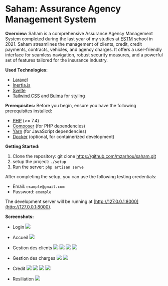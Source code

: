 # Saham: Assurance Agency Management System
**Overview:**
Saham is a comprehensive Assurance Agency Management System completed during the last year of my studies at [ESTM](http://www.est-umi.ac.ma/) school in 2021. Saham streamlines the management of clients, credit, credit payments, contracts, vehicles, and agency charges. It offers a user-friendly interface for seamless navigation, robust security measures, and a powerful set of features tailored for the insurance industry.

**Used Technologies:**
- [Laravel](https://laravel.com/)
- [Inertia.js](https://inertiajs.com/)
- [Svelte](https://svelte.dev/)
- [Tailwind CSS](https://tailwindcss.com/) and [Bulma](https://bulma.io/) for styling

**Prerequisites:**
Before you begin, ensure you have the following prerequisites installed:

- [PHP](https://www.php.net/) (>= 7.4)
- [Composer](https://getcomposer.org/) (for PHP dependencies)
- [Yarn](https://yarnpkg.com/) (for JavaScript dependencies)
- [Docker](https://www.docker.com/) (optional, for containerized development)

**Getting Started:**

1. Clone the repository: git clone https://github.com/mzarhou/saham.git
2. setup the project: `./setup`
3. Run the server: `php artisan serve`

After completing the setup, you can use the following testing credentials:
- Email: ```example@gmail.com```
- Password: ```example```

The development server will be running at [http://127.0.0.1:8000](http://127.0.0.1:8000).


**Screenshots:**
- Login
![](screenshots/login.png)

- Accueil
![](screenshots/accueil.png)

- Gestion des clients
![](screenshots/gestion-client-index.png)
![](screenshots/gestion-client-info.png)
![](screenshots/gestion-client-add-new-client.png)
![](screenshots/gestion-client-add-new-client-2.png)


- Gestion des charges
![](screenshots/charges.png)
![](screenshots/charges-add.png)

- Credit
![](screenshots/credit-index.png)
![](screenshots/credit-paiments.png)
![](screenshots/credit-paiments-add.png)
![](screenshots/credit-complet.png)

- Resiliation
![](screenshots/resiliation-index.png)
